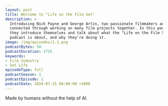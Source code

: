 ```yaml
---
layout: post
title: Welcome to "Life on the Film Set"
description: >
  Introducing Nick Payne and George Artin, two passionate filmmakers and friends,
  connected through working on many film projects together. In this podcast, 
  they introduce themselves and talk about what the "Life on the Film Set" 
  podcast is about, and why they're doing it.
image: /img/episodes/1.1.png
podcastBytes: 50
podcastDuration: 2715
keywords:
- Film Industry
- Set Life
episodeType: full
podcastSeason: 1
podcastEpisode: 1
podcastDate: 2024-07-15 08:00:00 +1000
---
```


Made by humans without the help of AI.
